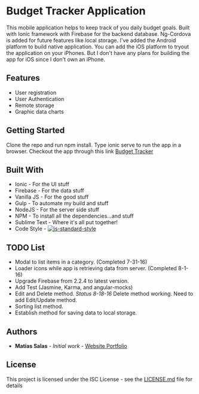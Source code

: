 # Budget Tracker Application

This mobile application helps to keep track of you daily budget goals.  Built with Ionic framework with Firebase for the backend database.  Ng-Cordova is added for future features like local storage.  I've added the Android platform to build native application.  You can add the iOS platform to tryout the application on your iPhones.  But I don't have any plans for building the app for iOS since I don't own an iPhone.

## Features
* User registration
* User Authentication
* Remote storage
* Graphic data charts


## Getting Started

Clone the repo and run npm install.  Type ionic serve to run the app in a browser.  Checkout the app through this link [Budget Tracker](https://msalas74.github.io/budgettracker/www/index.html#/)


## Built With

* Ionic - For the UI stuff
* Firebase - For the data stuff
* Vanilla JS - For the good stuff
* Gulp - To automate my build and stuff
* NodeJS - For the server side stuff
* NPM - To install all the dependencies...and stuff
* Sublime Text - Where it's all put together!
* Code Style - [![js-standard-style](https://img.shields.io/badge/code%20style-standard-brightgreen.svg)](http://standardjs.com/)


## TODO List

* Modal to list items in a category. (Completed 7-31-16)
* Loader icons while app is retrieving data from server. (Completed 8-1-16)
* Upgrade Firebase from 2.2.4 to latest version.
* Add Test (Jasmine, Karma, and angular-mocks)
* Edit and Delete method. *Status 8-18-16* Delete method working.  Need to add Edit/Update method.
* Sorting list method.
* Establish method for saving data to local storage.
 

## Authors

* **Matias Salas** - *Initial work* - [Website Portfolio](http://www.matiasis.me)


## License

This project is licensed under the ISC License - see the [LICENSE.md](LICENSE.md) file for details

